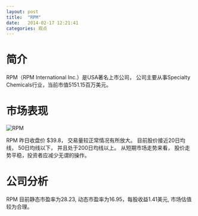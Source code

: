 ```yaml
---
layout: post
title:  "RPM"
date:   2014-02-17 12:21:41
categories: 观点
---
```


# 简介
RPM（RPM International Inc.）是USA著名上市公司，
公司主要从事Specialty Chemicals行业，当前市值5151.15百万美元。

# 市场表现

![RPM](http://finviz.com/chart.ashx?t=RPM&ty=c&ta=1&p=d&s=l)

RPM 昨日收盘价 $39.8，
交易量较正常情况有所放大。
目前股价接近20日均线，
50日均线以下，
并且处于200日均线以上。
从短期市场走势来看，
股价走势平稳，投资者应减少无谓的操作。

# 公司分析
RPM 目前静态市盈率为28.23, 动态市盈率为16.95，每股收益1.41美元,
市场估值较为合理。
